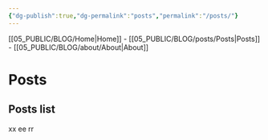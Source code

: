 ```yaml
---
{"dg-publish":true,"dg-permalink":"posts","permalink":"/posts/"}
---
```


[[05_PUBLIC/BLOG/Home\|Home]] - [[05_PUBLIC/BLOG/posts/Posts\|Posts]] - [[05_PUBLIC/BLOG/about/About\|About]]

# Posts

## Posts list

xx
ee
rr
